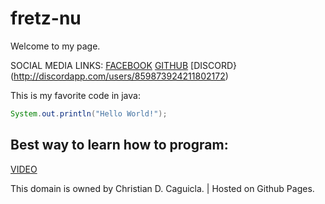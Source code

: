 # fretz-nu
  Welcome to my page. 
  
  SOCIAL MEDIA LINKS:
  [FACEBOOK](https://www.facebook.com/1Caguicla.christian/)
  [GITHUB](https://github.com/fretz-nu)
  [DISCORD} (http://discordapp.com/users/859873924211802172)
  
  This is my favorite code in java:
  ```java
System.out.println("Hello World!");
```
## Best way to learn how to program:
[VIDEO](https://www.youtube.com/watch?v=dQw4w9WgXcQ)
  
  
This domain is owned by Christian D. Caguicla. | Hosted on Github Pages.
